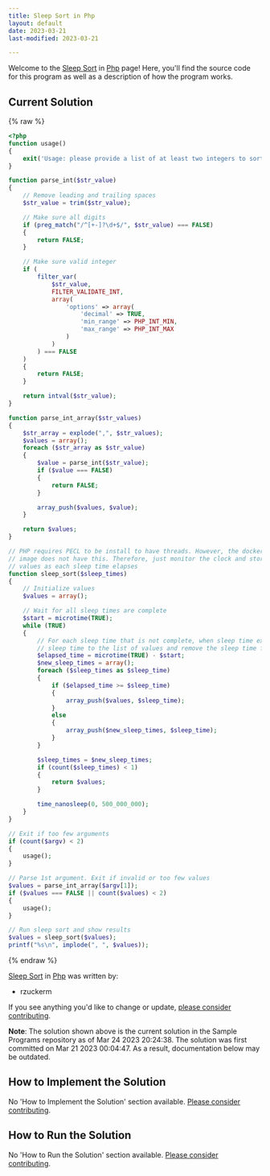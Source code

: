 ```yaml
---
title: Sleep Sort in Php
layout: default
date: 2023-03-21
last-modified: 2023-03-21

---
```


Welcome to the [Sleep Sort](https://sampleprograms.io/projects/sleep-sort) in [Php](https://sampleprograms.io/languages/php) page! Here, you'll find the source code for this program as well as a description of how the program works.

## Current Solution

{% raw %}

```php
<?php
function usage()
{
    exit('Usage: please provide a list of at least two integers to sort in the format "1, 2, 3, 4, 5"');
}

function parse_int($str_value)
{
    // Remove leading and trailing spaces
    $str_value = trim($str_value);

    // Make sure all digits
    if (preg_match("/^[+-]?\d+$/", $str_value) === FALSE)
    {
        return FALSE;
    }

    // Make sure valid integer
    if (
        filter_var(
            $str_value,
            FILTER_VALIDATE_INT,
            array(
                'options' => array(
                    'decimal' => TRUE,
                    'min_range' => PHP_INT_MIN,
                    'max_range' => PHP_INT_MAX
                )
            )
        ) === FALSE
    )
    {
        return FALSE;
    }

    return intval($str_value);
}

function parse_int_array($str_values)
{
    $str_array = explode(",", $str_values);
    $values = array();
    foreach ($str_array as $str_value)
    {
        $value = parse_int($str_value);
        if ($value === FALSE)
        {
            return FALSE;
        }

        array_push($values, $value);
    }

    return $values;
}

// PHP requires PECL to be install to have threads. However, the docker
// image does not have this. Therefore, just monitor the clock and store
// values as each sleep time elapses
function sleep_sort($sleep_times)
{
    // Initialize values
    $values = array();

    // Wait for all sleep times are complete
    $start = microtime(TRUE);
    while (TRUE)
    {
        // For each sleep time that is not complete, when sleep time expires, append the
        // sleep time to the list of values and remove the sleep time from the list
        $elapsed_time = microtime(TRUE) - $start;
        $new_sleep_times = array();
        foreach ($sleep_times as $sleep_time)
        {
            if ($elapsed_time >= $sleep_time)
            {
                array_push($values, $sleep_time);
            }
            else
            {
                array_push($new_sleep_times, $sleep_time);
            }
        }

        $sleep_times = $new_sleep_times;
        if (count($sleep_times) < 1)
        {
            return $values;
        }

        time_nanosleep(0, 500_000_000);
    }
}

// Exit if too few arguments
if (count($argv) < 2)
{
    usage();
}

// Parse 1st argument. Exit if invalid or too few values
$values = parse_int_array($argv[1]);
if ($values === FALSE || count($values) < 2)
{
    usage();
}

// Run sleep sort and show results
$values = sleep_sort($values);
printf("%s\n", implode(", ", $values));
```

{% endraw %}

[Sleep Sort](https://sampleprograms.io/projects/sleep-sort) in [Php](https://sampleprograms.io/languages/php) was written by:

- rzuckerm

If you see anything you'd like to change or update, [please consider contributing](https://github.com/TheRenegadeCoder/sample-programs).

**Note**: The solution shown above is the current solution in the Sample Programs repository as of Mar 24 2023 20:24:38. The solution was first committed on Mar 21 2023 00:04:47. As a result, documentation below may be outdated.

## How to Implement the Solution

No 'How to Implement the Solution' section available. [Please consider contributing](https://github.com/TheRenegadeCoder/sample-programs-website).

## How to Run the Solution

No 'How to Run the Solution' section available. [Please consider contributing](https://github.com/TheRenegadeCoder/sample-programs-website).